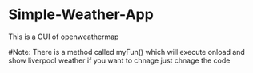 # Simple-Weather-App
This is a GUI of openweathermap

#Note:
There is a method called myFun() which will execute onload and show liverpool weather if you want to chnage just chnage the code 
